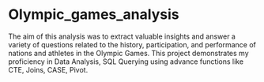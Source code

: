 # Olympic_games_analysis
The aim of this analysis was to extract valuable insights and answer a variety of questions related to the history, participation, and performance of nations and athletes in the Olympic Games. This project demonstrates my proficiency in Data Analysis, SQL Querying using advance functions like CTE, Joins, CASE, Pivot.
